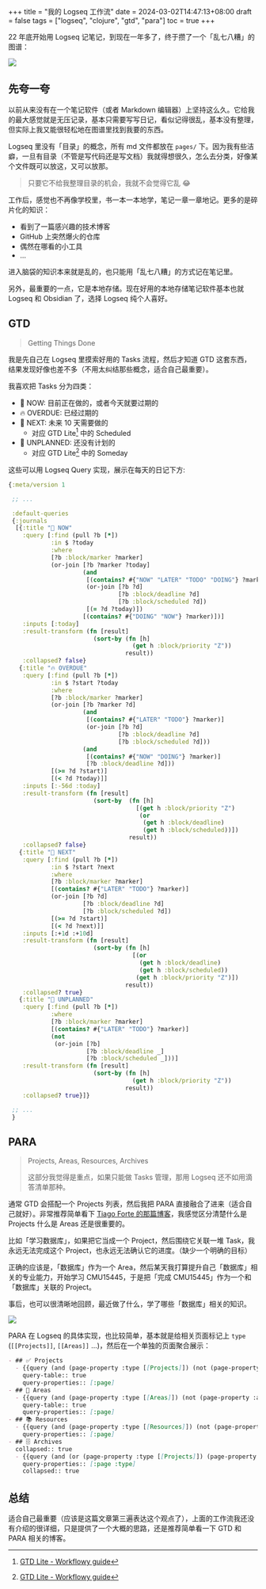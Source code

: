 +++
title = "我的 Logseq 工作流"
date = 2024-03-02T14:47:13+08:00
draft = false
tags = ["logseq", "clojure", "gtd", "para"]
toc = true
+++

22 年底开始用 Logseq 记笔记，到现在一年多了，终于攒了一个「乱七八糟」的图谱：

![](./Snipaste_2024-02-29_21-23-04.png)

## 先夸一夸

以前从来没有在一个笔记软件（或者 Markdown 编辑器）上坚持这么久。它给我的最大感觉就是无压记录，基本只需要写写日记，看似记得很乱，基本没有整理，但实际上我又能很轻松地在图谱里找到我要的东西。

Logseq 里没有「目录」的概念，所有 md 文件都放在 `pages/` 下。因为我有些洁癖，一旦有目录（不管是写代码还是写文档）我就得想很久，怎么去分类，好像某个文件既可以放这，又可以放那。

> 只要它不给我整理目录的机会，我就不会觉得它乱 😂

工作后，感觉也不再像学校里，书一本一本地学，笔记一章一章地记。更多的是碎片化的知识：

- 看到了一篇感兴趣的技术博客
- GitHub 上突然爆火的仓库
- 偶然在哪看的小工具
- ...

进入脑袋的知识本来就是乱的，也只能用「乱七八糟」的方式记在笔记里。

另外，最重要的一点，它是本地存储。现在好用的本地存储笔记软件基本也就 Logseq 和 Obsidian 了，选择 Logseq 纯个人喜好。

## GTD

> Getting Things Done

我是先自己在 Logseq 里摸索好用的 Tasks 流程，然后才知道 GTD 这套东西，结果发现好像也差不多（不用太纠结那些概念，适合自己最重要）。

我喜欢把 Tasks 分为四类：

- 🔨 NOW: 目前正在做的，或者今天就要过期的
- 🔥 OVERDUE: 已经过期的
- 📅 NEXT: 未来 10 天需要做的
  - 对应 GTD Lite[^1] 中的 Scheduled
- 🚧 UNPLANNED: 还没有计划的
  - 对应 GTD Lite[^1] 中的 Someday

[^1]: [GTD Lite - Workflowy guide](https://workflowy.com/systems/gtd-system-lite/)

这些可以用 Logseq Query 实现，展示在每天的日记下方:

```clojure
{:meta/version 1

 ;; ...

 :default-queries
 {:journals
  [{:title "🔨 NOW"
    :query [:find (pull ?b [*])
            :in $ ?today
            :where
            [?b :block/marker ?marker]
            (or-join [?b ?marker ?today]
                     (and
                      [(contains? #{"NOW" "LATER" "TODO" "DOING"} ?marker)]
                      (or-join [?b ?d]
                               [?b :block/deadline ?d]
                               [?b :block/scheduled ?d])
                      [(= ?d ?today)])
                     [(contains? #{"DOING" "NOW"} ?marker)])]
    :inputs [:today]
    :result-transform (fn [result]
                        (sort-by (fn [h]
                                   (get h :block/priority "Z"))
                                 result))
    :collapsed? false}
   {:title "🔥 OVERDUE"
    :query [:find (pull ?b [*])
            :in $ ?start ?today
            :where
            [?b :block/marker ?marker]
            (or-join [?b ?marker ?d]
                     (and
                      [(contains? #{"LATER" "TODO"} ?marker)]
                      (or-join [?b ?d]
                               [?b :block/deadline ?d]
                               [?b :block/scheduled ?d]))
                     (and
                      [(contains? #{"NOW" "DOING"} ?marker)]
                      [?b :block/deadline ?d]))
            [(>= ?d ?start)]
            [(< ?d ?today)]]
    :inputs [:-56d :today]
    :result-transform (fn [result]
                        (sort-by  (fn [h]
                                    [(get h :block/priority "Z")
                                     (or
                                      (get h :block/deadline)
                                      (get h :block/scheduled))])
                                  result))
    :collapsed? false}
   {:title "📅 NEXT"
    :query [:find (pull ?b [*])
            :in $ ?start ?next
            :where
            [?b :block/marker ?marker]
            [(contains? #{"LATER" "TODO"} ?marker)]
            (or-join [?b ?d]
                     [?b :block/deadline ?d]
                     [?b :block/scheduled ?d])
            [(>= ?d ?start)]
            [(< ?d ?next)]]
    :inputs [:+1d :+10d]
    :result-transform (fn [result]
                        (sort-by (fn [h]
                                   [(or
                                     (get h :block/deadline)
                                     (get h :block/scheduled))
                                    (get h :block/priority "Z")])
                                 result))
    :collapsed? true}
   {:title "🚧 UNPLANNED"
    :query [:find (pull ?b [*])
            :where
            [?b :block/marker ?marker]
            [(contains? #{"LATER" "TODO"} ?marker)]
            (not
             (or-join [?b]
                      [?b :block/deadline _]
                      [?b :block/scheduled _]))]
    :result-transform (fn [result]
                        (sort-by (fn [h]
                                   (get h :block/priority "Z"))
                                 result))
    :collapsed? true}]}

 ;; ...
 }
```

## PARA

> Projects, Areas, Resources, Archives
>
> 这部分我觉得是重点，如果只能做 Tasks 管理，那用 Logseq 还不如用滴答清单那种。

通常 GTD 会搭配一个 Projects 列表，然后我把 PARA 直接融合了进来（适合自己就好）。非常推荐简单看下 [Tiago Forte 的那篇博客](https://fortelabs.com/blog/para/)，我感觉区分清楚什么是 Projects 什么是 Areas 还是很重要的。

比如「学习数据库」，如果把它当成一个 Project，然后围绕它关联一堆 Task，我永远无法完成这个 Project，也永远无法确认它的进度。（缺少一个明确的目标）

正确的应该是，「数据库」作为一个 Area，然后某天我打算提升自己「数据库」相关的专业能力，开始学习 CMU15445，于是把「完成 CMU15445」作为一个和「数据库」关联的 Project。

事后，也可以很清晰地回顾，最近做了什么，学了哪些「数据库」相关的知识。

![](./PARA.png)

PARA 在 Logseq 的具体实现，也比较简单，基本就是给相关页面标记上 `type` (`[[Projects]]`, `[[Areas]]` ...)，然后在一个单独的页面聚合展示：

```md
- ## ✅ Projects
  - {{query (and (page-property :type [[Projects]]) (not (page-property :archived "true")))}}
    query-table:: true
    query-properties:: [:page]
- ## 🔭 Areas
  - {{query (and (page-property :type [[Areas]]) (not (page-property :archived "true")))}}
    query-table:: true
    query-properties:: [:page]
- ## 📚 Resources
  - {{query (and (page-property :type [[Resources]]) (not (page-property :archived "true")))}}
    query-properties:: [:page]
- ## 🗄️ Archives
  collapsed:: true
  - {{query (and (or (page-property :type [[Projects]]) (page-property :type [[Areas]]) (page-property :type [[Resources]])) (page-property :archived "true"))}}
    query-properties:: [:page :type]
    collapsed:: true
```

## 总结

适合自己最重要（应该是这篇文章第三遍表达这个观点了），上面的工作流我还没有介绍的很详细，只是提供了一个大概的思路，还是推荐简单看一下 GTD 和 PARA 相关的博客。
